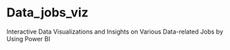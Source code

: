 # Data_jobs_viz
Interactive Data Visualizations and Insights on Various Data-related Jobs by Using Power BI
